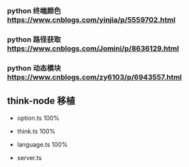 ### python 终端颜色 https://www.cnblogs.com/yinjia/p/5559702.html
### python 路径获取 https://www.cnblogs.com/Jomini/p/8636129.html
### python 动态模块 https://www.cnblogs.com/zy6103/p/6943557.html
## think-node 移植
- option.ts   100%  
- think.ts    100%
- language.ts 100%

- server.ts 
